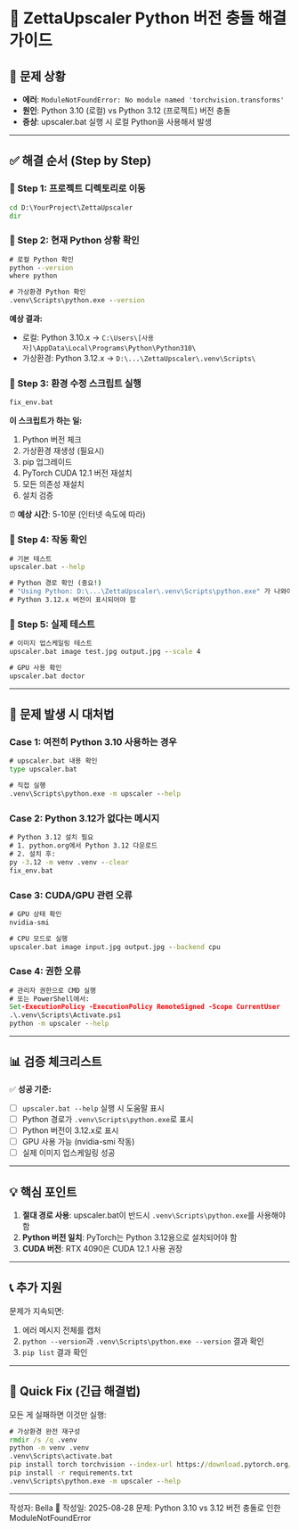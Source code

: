# 🔧 ZettaUpscaler Python 버전 충돌 해결 가이드

## 🎯 문제 상황
- **에러**: `ModuleNotFoundError: No module named 'torchvision.transforms'`
- **원인**: Python 3.10 (로컬) vs Python 3.12 (프로젝트) 버전 충돌
- **증상**: upscaler.bat 실행 시 로컬 Python을 사용해서 발생

---

## ✅ 해결 순서 (Step by Step)

### 📌 Step 1: 프로젝트 디렉토리로 이동
```cmd
cd D:\YourProject\ZettaUpscaler
dir
```

### 📌 Step 2: 현재 Python 상황 확인
```cmd
# 로컬 Python 확인
python --version
where python

# 가상환경 Python 확인 
.venv\Scripts\python.exe --version
```

**예상 결과:**
- 로컬: Python 3.10.x → `C:\Users\[사용자]\AppData\Local\Programs\Python\Python310\`
- 가상환경: Python 3.12.x → `D:\...\ZettaUpscaler\.venv\Scripts\`

### 📌 Step 3: 환경 수정 스크립트 실행
```cmd
fix_env.bat
```

**이 스크립트가 하는 일:**
1. Python 버전 체크
2. 가상환경 재생성 (필요시)
3. pip 업그레이드
4. PyTorch CUDA 12.1 버전 재설치
5. 모든 의존성 재설치
6. 설치 검증

⏰ **예상 시간**: 5-10분 (인터넷 속도에 따라)

### 📌 Step 4: 작동 확인
```cmd
# 기본 테스트
upscaler.bat --help

# Python 경로 확인 (중요!)
# "Using Python: D:\...\ZettaUpscaler\.venv\Scripts\python.exe" 가 나와야 함
# Python 3.12.x 버전이 표시되어야 함
```

### 📌 Step 5: 실제 테스트
```cmd
# 이미지 업스케일링 테스트
upscaler.bat image test.jpg output.jpg --scale 4

# GPU 사용 확인
upscaler.bat doctor
```

---

## 🚨 문제 발생 시 대처법

### Case 1: 여전히 Python 3.10 사용하는 경우
```cmd
# upscaler.bat 내용 확인
type upscaler.bat

# 직접 실행
.venv\Scripts\python.exe -m upscaler --help
```

### Case 2: Python 3.12가 없다는 메시지
```cmd
# Python 3.12 설치 필요
# 1. python.org에서 Python 3.12 다운로드
# 2. 설치 후:
py -3.12 -m venv .venv --clear
fix_env.bat
```

### Case 3: CUDA/GPU 관련 오류
```cmd
# GPU 상태 확인
nvidia-smi

# CPU 모드로 실행
upscaler.bat image input.jpg output.jpg --backend cpu
```

### Case 4: 권한 오류
```cmd
# 관리자 권한으로 CMD 실행
# 또는 PowerShell에서:
Set-ExecutionPolicy -ExecutionPolicy RemoteSigned -Scope CurrentUser
.\.venv\Scripts\Activate.ps1
python -m upscaler --help
```

---

## 📊 검증 체크리스트

✅ **성공 기준:**
- [ ] `upscaler.bat --help` 실행 시 도움말 표시
- [ ] Python 경로가 `.venv\Scripts\python.exe`로 표시
- [ ] Python 버전이 3.12.x로 표시
- [ ] GPU 사용 가능 (nvidia-smi 작동)
- [ ] 실제 이미지 업스케일링 성공

---

## 💡 핵심 포인트

1. **절대 경로 사용**: upscaler.bat이 반드시 `.venv\Scripts\python.exe`를 사용해야 함
2. **Python 버전 일치**: PyTorch는 Python 3.12용으로 설치되어야 함
3. **CUDA 버전**: RTX 4090은 CUDA 12.1 사용 권장

---

## 📞 추가 지원

문제가 지속되면:
1. 에러 메시지 전체를 캡처
2. `python --version`과 `.venv\Scripts\python.exe --version` 결과 확인
3. `pip list` 결과 확인

---

## 🎯 Quick Fix (긴급 해결법)

모든 게 실패하면 이것만 실행:
```cmd
# 가상환경 완전 재구성
rmdir /s /q .venv
python -m venv .venv
.venv\Scripts\activate.bat
pip install torch torchvision --index-url https://download.pytorch.org/whl/cu121
pip install -r requirements.txt
.venv\Scripts\python.exe -m upscaler --help
```

---

작성자: Bella 🚀
작성일: 2025-08-28
문제: Python 3.10 vs 3.12 버전 충돌로 인한 ModuleNotFoundError